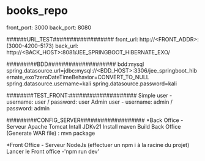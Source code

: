 # books_repo
front_port: 3000
back_port: 8080

######URL_TEST##################
front_url: http://<FRONT_ADDR>:(3000-4200-5173)
back_url: http://<BACK_HOST>:8081/JEE_SPRINGBOOT_HIBERNATE_EXO/

#########BDD####################
bdd:mysql
spring.datasource.url=jdbc:mysql://<BDD_HOST>:3306/jee_springboot_hibernate_exo?zeroDateTimeBehavior=CONVERT_TO_NULL
spring.datasource.username=kali
spring.datasource.password=kali

########TEST_FRONT:####################
Simple user - username: user / password: user
Admin user - username: admin / password: admin

#########CONFIG_SERVER###################
*Back Office - Serveur Apache Tomcat
Intall JDKv21
Install maven
Build Back Office (Generate WAR file) : mvn package

*Front Office - Serveur NodeJs (effectuer un npm i à la racine du projet)
Lancer le Front office -'npm run dev'


